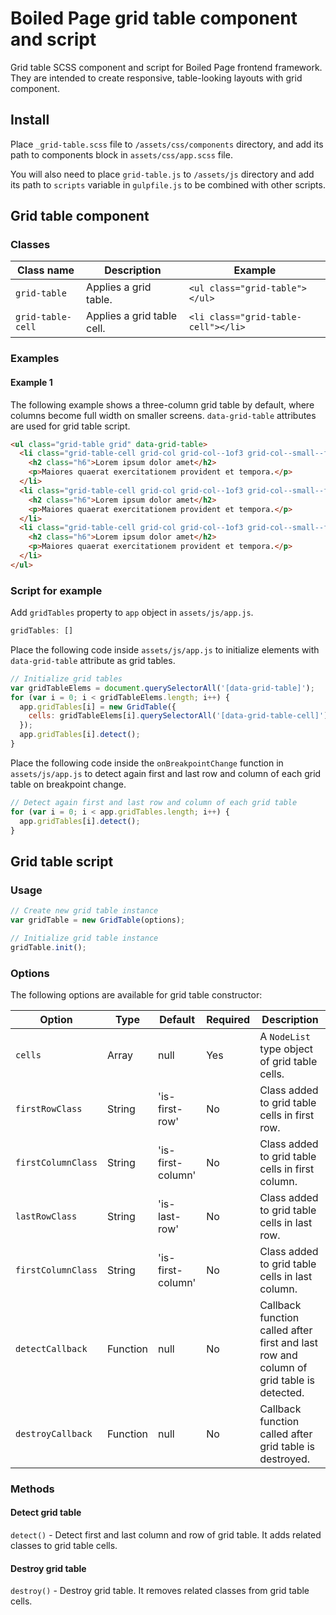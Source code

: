 # Boiled Page grid table component and script

Grid table SCSS component and script for Boiled Page frontend framework. They are intended to create responsive, table-looking layouts with grid component.

## Install

Place `_grid-table.scss` file to `/assets/css/components` directory, and add its path to components block in `assets/css/app.scss` file.

You will also need to place `grid-table.js` to `/assets/js` directory and add its path to `scripts` variable in `gulpfile.js` to be combined with other scripts.

## Grid table component

### Classes

Class name | Description | Example
---------- | ----------- | -------
`grid-table` | Applies a grid table. | `<ul class="grid-table"></ul>`
`grid-table-cell` | Applies a grid table cell. | `<li class="grid-table-cell"></li>`

### Examples

#### Example 1

The following example shows a three-column grid table by default, where columns become full width on smaller screens. `data-grid-table` attributes are used for grid table script.

```html
<ul class="grid-table grid" data-grid-table>
  <li class="grid-table-cell grid-col grid-col--1of3 grid-col--small--full" data-grid-table-cell>
    <h2 class="h6">Lorem ipsum dolor amet</h2>
    <p>Maiores quaerat exercitationem provident et tempora.</p>
  </li>
  <li class="grid-table-cell grid-col grid-col--1of3 grid-col--small--full" data-grid-table-cell>
    <h2 class="h6">Lorem ipsum dolor amet</h2>
    <p>Maiores quaerat exercitationem provident et tempora.</p>
  </li>
  <li class="grid-table-cell grid-col grid-col--1of3 grid-col--small--full" data-grid-table-cell>
    <h2 class="h6">Lorem ipsum dolor amet</h2>
    <p>Maiores quaerat exercitationem provident et tempora.</p>
  </li>
</ul>
```
### Script for example

Add `gridTables` property to `app` object in `assets/js/app.js`.

```js
gridTables: []
```

Place the following code inside `assets/js/app.js` to initialize elements with `data-grid-table` attribute as grid tables.

```js
// Initialize grid tables
var gridTableElems = document.querySelectorAll('[data-grid-table]');
for (var i = 0; i < gridTableElems.length; i++) {
  app.gridTables[i] = new GridTable({
    cells: gridTableElems[i].querySelectorAll('[data-grid-table-cell]')
  });
  app.gridTables[i].detect();
}
```

Place the following code inside the `onBreakpointChange` function in `assets/js/app.js` to detect again first and last row and column of each grid table on breakpoint change.

```js
// Detect again first and last row and column of each grid table
for (var i = 0; i < app.gridTables.length; i++) {
  app.gridTables[i].detect();
}
```

## Grid table script

### Usage

```js
// Create new grid table instance
var gridTable = new GridTable(options);

// Initialize grid table instance
gridTable.init();
```

### Options

The following options are available for grid table constructor:

Option| Type | Default | Required | Description
------|------|---------|----------|------------
`cells` | Array | null | Yes | A `NodeList` type object of grid table cells.
`firstRowClass` | String | 'is-first-row' | No | Class added to grid table cells in first row.
`firstColumnClass` | String | 'is-first-column' | No | Class added to grid table cells in first column.
`lastRowClass` | String | 'is-last-row' | No | Class added to grid table cells in last row.
`firstColumnClass` | String | 'is-first-column' | No | Class added to grid table cells in last column.
`detectCallback` | Function | null | No | Callback function called after first and last row and column of grid table is detected.
`destroyCallback` | Function | null | No | Callback function called after grid table is destroyed.

### Methods

#### Detect grid table

`detect()` - Detect first and last column and row of grid table. It adds related classes to grid table cells.

#### Destroy grid table 

`destroy()` - Destroy grid table. It removes related classes from grid table cells.
